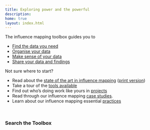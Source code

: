 ```yaml
---
title: Exploring power and the powerful
description: 
home: true
layout: index.html
---
```



The influence mapping toolbox guides you to

 * [Find the data you need](practices/collecting.html)
 * [Organise your data](practices/organising.html)
 * [Make sense of your data](practices/analysing.html)
 * [Share your data and findings](practices/publishing.html)

Not sure where to start?

 * Read about the [state of the art in influence mapping](assets/influencemapping_soa_dec15_web.pdf) ([print version](assets/influencemapping_soa_dec15.pdf))
 * Take a tour of the [tools available](tools.html)
 * Find out who’s doing work like yours in [projects](projects.html)
 * Read through our influence mapping [case studies](case_studies.html).
 * Learn about our influence mapping essential [practices](practices.html)
<br>

### Search the Toolbox
